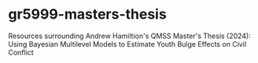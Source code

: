 # gr5999-masters-thesis
Resources surrounding Andrew Hamiltion's QMSS Master's Thesis (2024): Using Bayesian Multilevel Models to Estimate Youth Bulge Effects on Civil Conflict 
